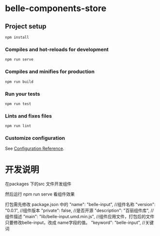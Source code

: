 # belle-components-store

## Project setup
```
npm install
```

### Compiles and hot-reloads for development
```
npm run serve
```

### Compiles and minifies for production
```
npm run build
```

### Run your tests
```
npm run test
```

### Lints and fixes files
```
npm run lint
```

### Customize configuration
See [Configuration Reference](https://cli.vuejs.org/config/).

# 开发说明
在packages 下的src 文件开发组件

然后运行 npm run serve  看组件效果


打包需先修改 package.json 中的 
"name": "belle-input", //组件名称
"version": "0.0.1", //组件版本
"private": false, //是否开源
"description": "百丽组件库", //组件描述
"main": "lib/belle-input.umd.min.js", //组件应用文件，打包后的文件 只要修改belle-input，改成 name字段的值。
"keyword": "belle-input", //关键词